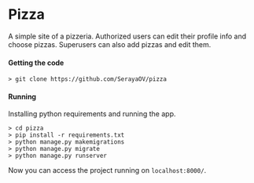 # Pizza
A simple site of a pizzeria. 
Authorized users can edit their profile info and choose pizzas. 
Superusers can also add pizzas and edit them.

#### Getting the code
```
> git clone https://github.com/SerayaOV/pizza
```

#### Running

Installing python requirements and running the app.

```
> cd pizza
> pip install -r requirements.txt
> python manage.py makemigrations
> python manage.py migrate
> python manage.py runserver

```
Now you can access the project running on `localhost:8000/`.
